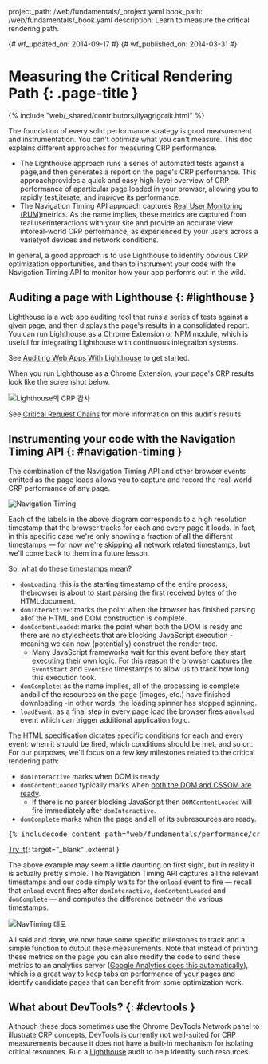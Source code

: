 project_path: /web/fundamentals/_project.yaml
book_path: /web/fundamentals/_book.yaml
description: Learn to measure the critical rendering path.

{# wf_updated_on: 2014-09-17 #}
{# wf_published_on: 2014-03-31 #}

# Measuring the Critical Rendering Path {: .page-title }

{% include "web/_shared/contributors/ilyagrigorik.html" %}

The foundation of every solid performance strategy is good measurement and
instrumentation. You can't optimize what you can't measure. This doc
explains different approaches for measuring CRP performance.

- The Lighthouse approach runs a series of automated tests against a page,and then generates a report on the page's CRP performance. This approachprovides a quick and easy high-level overview of CRP performance of aparticular page loaded in your browser, allowing you to rapidly test,iterate, and improve its performance.
- The Navigation Timing API approach captures [Real User
    Monitoring (RUM)](https://en.wikipedia.org/wiki/Real_user_monitoring)metrics. As the name implies, these metrics are captured from real userinteractions with your site and provide an accurate view intoreal-world CRP performance, as experienced by your users across a varietyof devices and network conditions.

In general, a good approach is to use Lighthouse to identify obvious CRP
optimization opportunities, and then to instrument your code with the
Navigation Timing API to monitor how your app performs out in the wild.

## Auditing a page with Lighthouse {: #lighthouse }

Lighthouse is a web app auditing tool that runs a series of tests against a
given page, and then displays the page's results in a consolidated report. You
can run Lighthouse as a Chrome Extension or NPM module, which is
useful for integrating Lighthouse with continuous integration systems.

See [Auditing Web Apps With Lighthouse](/web/tools/lighthouse/) to get started.

When you run Lighthouse as a Chrome Extension, your page's CRP results look
like the screenshot below.

![Lighthouse의 CRP 감사](images/lighthouse-crp.png)

See [Critical Request Chains](/web/tools/lighthouse/audits/critical-request-chains) for more information on this audit's
results.

## Instrumenting your code with the Navigation Timing API {: #navigation-timing }

The combination of the Navigation Timing API and other browser events emitted
as the page loads allows you to capture and record the real-world CRP
performance of any page.


<img src="images/dom-navtiming.png" alt="Navigation Timing">


Each of the labels in the above diagram corresponds to a high resolution timestamp that the browser tracks for each and every page it loads. In fact, in this specific case we're only showing a fraction of all the different timestamps — for now we're skipping all network related timestamps, but we'll come back to them in a future lesson.

So, what do these timestamps mean?

- `domLoading`: this is the starting timestamp of the entire process, thebrowser is about to start parsing the first received bytes of the HTMLdocument.
- `domInteractive`: marks the point when the browser has finished parsing allof the HTML and DOM construction is complete.
- `domContentLoaded`: marks the point when both the DOM is ready and there are no stylesheets that are blocking JavaScript execution - meaning we can now (potentially) construct the render tree.
    - Many JavaScript frameworks wait for this event before they start executing their own logic. For this reason the browser captures the `EventStart` and `EventEnd` timestamps to allow us to track how long this execution took.
- `domComplete`: as the name implies, all of the processing is complete andall of the resources on the page (images, etc.) have finished downloading -in other words, the loading spinner has stopped spinning.
- `loadEvent`: as a final step in every page load the browser fires an`onload` event which can trigger additional application logic.

The HTML specification dictates specific conditions for each and every event: when it should be fired, which conditions should be met, and so on. For our purposes, we'll focus on a few key milestones related to the critical rendering path:

- `domInteractive` marks when DOM is ready.
- `domContentLoaded` typically marks when [both the DOM and CSSOM are ready](http://calendar.perfplanet.com/2012/deciphering-the-critical-rendering-path/).
    - If there is no parser blocking JavaScript then `DOMContentLoaded` will fire immediately after `domInteractive`.
- `domComplete` marks when the page and all of its subresources are ready.


<div style="clear:both;"></div>



<pre class="prettyprint">
{% includecode content_path="web/fundamentals/performance/critical-rendering-path/_code/measure_crp.html" region_tag="full" adjust_indentation="auto" %}
</pre>


[Try it](https://googlesamples.github.io/web-fundamentals/fundamentals/performance/critical-rendering-path/measure_crp.html){: target="_blank" .external }

The above example may seem a little daunting on first sight, but in reality it is actually pretty simple. The Navigation Timing API captures all the relevant timestamps and our code simply waits for the `onload` event to fire — recall that `onload` event fires after `domInteractive`, `domContentLoaded` and `domComplete` — and computes the difference between the various timestamps.


<img src="images/device-navtiming-small.png" alt="NavTiming 데모">


All said and done, we now have some specific milestones to track and a simple function to output these measurements. Note that instead of printing these metrics on the page you can also modify the code to send these metrics to an analytics server ([Google Analytics does this automatically](https://support.google.com/analytics/answer/1205784)), which is a great way to keep tabs on performance of your pages and identify candidate pages that can benefit from some optimization work.

## What about DevTools? {: #devtools }

Although these docs sometimes use the Chrome DevTools Network panel to
illustrate CRP concepts, DevTools is currently not well-suited for CRP
measurements because it does not have a built-in mechanism for isolating
critical resources. Run a [Lighthouse](#lighthouse) audit to help
identify such resources.
